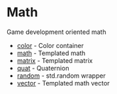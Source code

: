 # Math

Game development oriented math

* [color](modules/core/color.md) - Color container
* [math](modules/core/math.md) - Templated math
* [matrix](modules/core/matrix.md) - Templated matrix
* [quat](modules/core/quat.md) - Quaternion
* [random](modules/core/random.md) - std.random wrapper
* [vector](modules/core/vector.md) - Templated math vector

